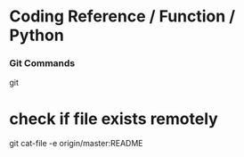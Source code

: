 # Coding Reference / Function / Python

### Git Commands

git

# check if file exists remotely

git cat-file -e origin/master:README